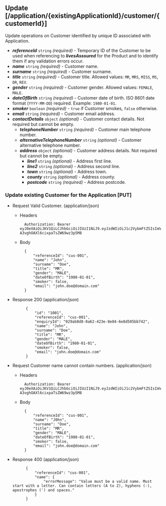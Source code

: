 ## Update [/application/{existingApplicationId}/customer/{customerId}]
Update operations on Customer identified by unique ID associated with Application.

- ***referenceId*** `string` *(required)* - Temporary ID of the Customer to be used when referencing to ***livesAsssured*** for the Product and to identify them if any validation errors occur.
- ***name*** `string` *(required)* - Customer name.
- ***surname*** `string` *(required)* - Customer surname.
- ***title*** `string` *(required)* - Customer title. Allowed values: `MR`, `MRS`, `MISS`, `MS`, `DR`, `REV`.
- ***gender*** `string` *(required)* - Customer gender. Allowed values: `FEMALE`, `MALE`.
- ***dateOfBirth*** `string` *(required)* - Customer date of birth. ISO 8601 date format (`YYYY-MM-DD`) required. Example: `1980-01-01`.
- ***smoker*** `boolean` *(required)* - `true` if Customer smokes, `false` otherwise.
- ***email*** `string` *(required)* - Customer email address.
- ***contactDetails*** `object` *(optional)* - Customer contact details. Not required but cannot be empty.
    - ***telephoneNumber*** `string` *(required)* - Customer main telephone number.
    - ***alternativeTelephoneNumber*** `string` *(optional)* - Customer alternative telephone number.
    - ***address*** `object` *(optional)* - Customer address details. Not required but cannot be empty.
        - ***line1*** `string` *(optional)* - Address first line.
        - ***line2*** `string` *(optional)* - Address second line.
        - ***town*** `string` *(optional)* - Address town.
        - ***county*** `string` *(optional)* - Address county.
        - ***postcode*** `string` *(required)* - Address postcode.

### Update existing Customer for the Application [PUT]
+ Request Valid Customer. (application/json)

    + Headers

            Authorization: Bearer eyJ0eXAiOiJKV1QiLCJhbGciOiJIUzI1NiJ9.eyJzdWIiOiJ1c2VybmFtZSIsImV4cCI6MTQyMjU0MDAzMH0.oyMYL7t57jhBvw-A3vghOAXl6cixpaTsZW69wz3p5M8

    + Body

            {
                "referenceId": "cus-001",
                "name": "John",
                "surname": "Doe",
                "title": "MR",
                "gender": "MALE",
                "dateOfBirth": "1980-01-01",
                "smoker": false,
                "email": "john.doe@domain.com"
            }

+ Response 200 (application/json)

            {
                "id": "1001",
                "referenceId": "cus-001",
                "enquiryId": "029ab8d8-0a62-423e-8e84-6e8d505bb742",
                "name": "John",
                "surname": "Doe",
                "title": "MR",
                "gender": "MALE",
                "dateOfBirth": "1980-01-01",
                "smoker": false,
                "email": "john.doe@domain.com"
            }

+ Request Customer name cannot contain numbers. (application/json)

    + Headers

            Authorization: Bearer eyJ0eXAiOiJKV1QiLCJhbGciOiJIUzI1NiJ9.eyJzdWIiOiJ1c2VybmFtZSIsImV4cCI6MTQyMjU0MDAzMH0.oyMYL7t57jhBvw-A3vghOAXl6cixpaTsZW69wz3p5M8

    + Body

            {
                "referenceId": "cus-001",
                "name": "J0hn",
                "surname": "Doe",
                "title": "MR",
                "gender": "MALE",
                "dateOfBirth": "1980-01-01",
                "smoker": false,
                "email": "john.doe@domain.com"
            }

+ Response 400 (application/json)

            {
                "referenceId": "cus-001",
                "name": {
                    "errorMessage": "Value must be a valid name. Must start with a letter. Can contain letters (A to Z), hyphens (-), apostrophes (') and spaces."
                }
            }
